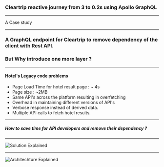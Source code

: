### Cleartrip reactive journey from 3 to 0.2s using Apollo GraphQL
-------------

A Case study

---

### A GraphQL endpoint for Cleartrip to remove dependency of the client with Rest API.

### But Why introduce one more layer ?

---

#### Hotel's Legacy code problems


- Page Load Time for hotel result page : ~ 4s
- Page size : ~2MB
- Same API's across the platform resulting in overfetching
- Overhead in maintaining different versions of API's
- Verbose response instead of derived data.
- Multiple API calls to fetch hotel results.

---

##### How to save time for API developers and remove their dependency ?
-------------

![Solution Explained](https://res.cloudinary.com/cleartrip/image/upload/v1529001281/solution_vbkrba.png)

---
![Architechture Explained](https://res.cloudinary.com/cleartrip/image/upload/h_550/v1528778858/Cleartrip-Hotels-GraphQL_xzihtl.png)